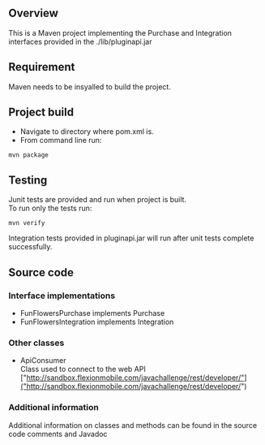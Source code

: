 ## Overview  
This is a Maven project implementing the Purchase and Integration interfaces provided in the ./lib/pluginapi.jar  

## Requirement  
Maven needs to be insyalled to build the project.

## Project build  
 + Navigate to directory where pom.xml is.  
 + From command line run:  
```
mvn package
```

## Testing  
Junit tests are provided and run when project is built.  
To run only the tests run:
```
mvn verify
```

Integration tests provided in pluginapi.jar will run after unit tests complete successfully.  

## Source code  

### Interface implementations  
 + FunFlowersPurchase implements Purchase  
 + FunFlowersIntegration implements Integration  

### Other classes  
 + ApiConsumer  
 Class used to connect to the web API ["http://sandbox.flexionmobile.com/javachallenge/rest/developer/"]("http://sandbox.flexionmobile.com/javachallenge/rest/developer/")

### Additional information  
Additional information on classes and methods can be found in the source code comments and Javadoc
